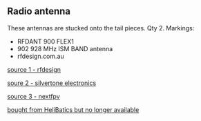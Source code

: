 ## Radio antenna

These antennas are stucked onto the tail pieces. Qty 2. Markings:  

* RFDANT 900 FLEX1  
* 902 928 MHz ISM BAND antenna
* rfdesign.com.au


[source 1 - rfdesign](http://store.rfdesign.com.au/rfdflex1-900mhz-flexible-pcb-antenna-300mm-rpsma/)

[soure 2 - silvertone electronics](https://silvertoneelectronics.com/product/rfdflex1-900mhz-flexible-pcb-antenna-300mm-rpsma/)

[source 3 - nextfpv](https://www.nextfpv.com/products/rfdflex1-900mhz-flexible-pcb-antenna-500mm-rpsma?currency=USD)

[bought from HeliBatics but no longer available](https://www.helibatics.com/rfdflex1-900mhz-flexible-pcb-antenna-200mm-rpsma/)
